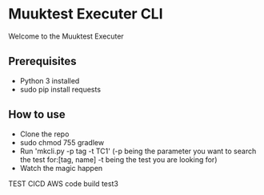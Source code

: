 
Muuktest Executer CLI
===============================

Welcome to the Muuktest Executer

Prerequisites
-------------
- Python 3 installed
- sudo pip install requests

How to use
-----------------
- Clone the repo
- sudo chmod 755 gradlew
- Run 'mkcli.py -p tag -t TC1'  (-p being the parameter you want to search the test for:[tag, name] -t being the test you are looking for)
- Watch the magic happen


TEST CICD AWS code build test3
